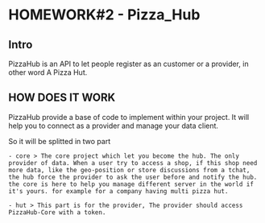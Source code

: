 # HOMEWORK#2 - Pizza_Hub

## Intro

PizzaHub is an API to let people register as an customer or a provider, in other word A Pizza Hut.

## HOW DOES IT WORK

PizzaHub provide a base of code to implement within your project. It will help you to connect as a provider and manage your data client.

So it will be splitted in two part
    
    - core > The core project which let you become the hub. The only provider of data. When a user try to access a shop, if this shop need more data, like the geo-position or store discussions from a tchat, the hub force the provider to ask the user before and notify the hub. 
    the core is here to help you manage different server in the world if it's yours. for example for a company having multi pizza hut. 

    - hut > This part is for the provider, The provider should access PizzaHub-Core with a token.